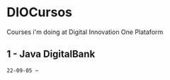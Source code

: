 # DIOCursos
Courses i'm  doing at Digital Innovation One Plataform

## 1 - Java DigitalBank
    22-09-05 ~
